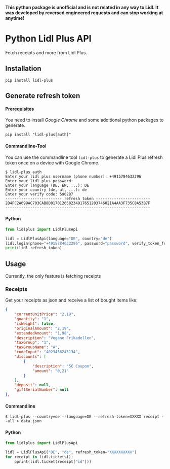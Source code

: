 **This python package is unofficial and is not related in any way to Lidl. It was developed by reversed engineered requests and can stop working at anytime!**

# Python Lidl Plus API
Fetch receipts and more from Lidl Plus.
## Installation
```commandline
pip install lidl-plus
```

## Generate refresh token

#### Prerequisites
You need to install *Google Chrome* and some additional python packages to generate.
```commandline
pip install "lidl-plus[auth]"
```
#### Commandline-Tool
You can use the commandline tool `lidl-plus` to generate a Lidl Plus refresh token once on a device with Google Chrome.
```commandline
$ lidl-plus auth
Enter your lidl plus username (phone number): +4915784632296
Enter your lidl plus password: 
Enter your language (DE, EN, ...): DE
Enter your country (de, at, ...): de
Enter your verify code: 590287
------------------------- refresh token ------------------------
2D4FC2A699AC703CAB8D017012658234917651203746021A4AA3F735C8A53B7F
----------------------------------------------------------------
```

#### Python
```python
from lidlplus import LidlPlusApi

lidl = LidlPlusApi(language="DE", country="de")
lidl.login(phone="+4915784632296", password="password", verify_token_func=lambda: input("Insert code: "))
print(lidl.refresh_token)
```
## Usage
Currently, the only feature is fetching receipts
### Receipts

Get your receipts as json and receive a list of bought items like: 
```json
{
    "currentUnitPrice": "2,19",
    "quantity": "1",
    "isWeight": false,
    "originalAmount": "2,19",
    "extendedAmount": "1,98",
    "description": "Vegane Frikadellen",
    "taxGroup": "1",
    "taxGroupName": "A",
    "codeInput": "4023456245134",
    "discounts": [
        {
            "description": "5€ Coupon",
            "amount": "0,21"
        }
    ],
    "deposit": null,
    "giftSerialNumber": null
},
```

#### Commandline
```commandline
$ lidl-plus --country=de --language=DE --refresh-token=XXXXX receipt --all > data.json
```

#### Python
```python
from lidlplus import LidlPlusApi

lidl = LidlPlusApi("DE", "de", refresh_token="XXXXXXXXXX")
for receipt in lidl.tickets():
    pprint(lidl.ticket(receipt["id"]))
```
